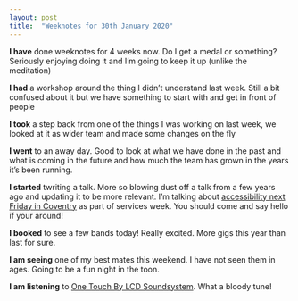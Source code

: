 ```yaml
---
layout: post
title:  "Weeknotes for 30th January 2020"
---
```




**I have** done weeknotes for 4 weeks now. Do I get a medal or something? Seriously enjoying doing it and I’m going to keep it up (unlike the meditation)

**I had** a workshop around the thing I didn’t understand last week. Still a bit confused about it but we have something to start with and get in front of people

**I took** a step back from one of the things I was working on last week, we looked at it as wider team and made some changes on the fly

**I went** to an away day. Good to look at what we have done in the past and what is coming in the future and how much the team has grown in the years it’s been running.

**I started** twriting a talk. More so blowing dust off a talk from a few years ago and updating it to be more relevant. I’m talking about [accessibility next Friday in Coventry](https://www.eventbrite.co.uk/e/difrenthomes-england-user-centric-design-accessibility-servicesweek-tickets-91286882523) as part of services week. You should come and say hello if your around!

**I booked**  to see a few bands today! Really excited. More gigs this year than last for sure.

**I am seeing** one of my best mates this weekend. I have not seen them in ages. Going to be a fun night in the toon.


**I am listening** to  [One Touch By LCD Soundsystem](https://open.spotify.com/track/6nlmCGmPBYfdKnMpavObQm?si=SqvPFUSdTM2YWhLqes-j6Q). What a bloody tune!
